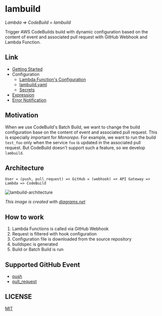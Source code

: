 # lambuild

_Lambda => CodeBuild = lambuild_

Trigger AWS CodeBuilds build with dynamic configuration based on the content of event and associated pull request with GitHub Webhook and Lambda Function.

## Link

* [Getting Started](docs/getting-started.md)
* Configuration
  * [Lambda Function's Configuration](docs/lambda-configuration.md)
  * [lambuild.yaml](docs/lambuild-yaml.md)
  * [Secrets](docs/secret.md)
* [Expression](docs/expression.md)
* [Error Notification](docs/error-notification.md)

## Motivation

When we use CodeBuild's Batch Build, we want to change the build configuration base on the content of event and associated pull request.
This is especially important for _Monorepo_.
For example, we want to run the build `test_foo` only when the service `foo` is updated in the associated pull request.
But CodeBuild doesn't support such a feature, so we develop `lambuild`.

## Architecture

```
User = (push, pull_request) => GitHub = (webhook) => API Gateway => Lambda => CodeBuild
```

![lambuild-architecture](https://user-images.githubusercontent.com/13323303/116976740-80f1d300-acfc-11eb-96f5-7fb49f0e7e25.png)

_This image is created with [diagrams.net](https://www.diagrams.net/)_

## How to work

1. Lambda Functions is called via GitHub Webhook
1. Request is filtered with hook configuration
1. Configuration file is downloaded from the source repository
1. buildspec is generated
1. Build or Batch Build is run

## Supported GitHub Event

* [push](https://docs.github.com/en/developers/webhooks-and-events/webhook-events-and-payloads#push)
* [pull_request](https://docs.github.com/en/developers/webhooks-and-events/webhook-events-and-payloads#pull_request)

## LICENSE

[MIT](LICENSE)
